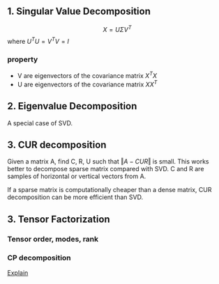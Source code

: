 ## 1. Singular Value Decomposition
$$X=U\Sigma V^T$$
where
$U^TU=V^TV=I$
### property
- V are eigenvectors of the covariance matrix $X^TX$
- U are eigenvectors of the covariance matrix $XX^T$

## 2. Eigenvalue Decomposition
A special case of SVD.

## 3. CUR decomposition
Given a matrix A, find C, R, U such that $\Vert A-CUR \Vert$ is small. This works better to  decompose sparse matrix compared with SVD. C and R are samples of horizontal or vertical vectors from A.

If a sparse matrix is computationally cheaper than a dense matrix, CUR decomposition can be more efficient than SVD.

## 3. Tensor Factorization
### Tensor order, modes, rank
### CP decomposition
[Explain](https://www.zhihu.com/question/29788048)